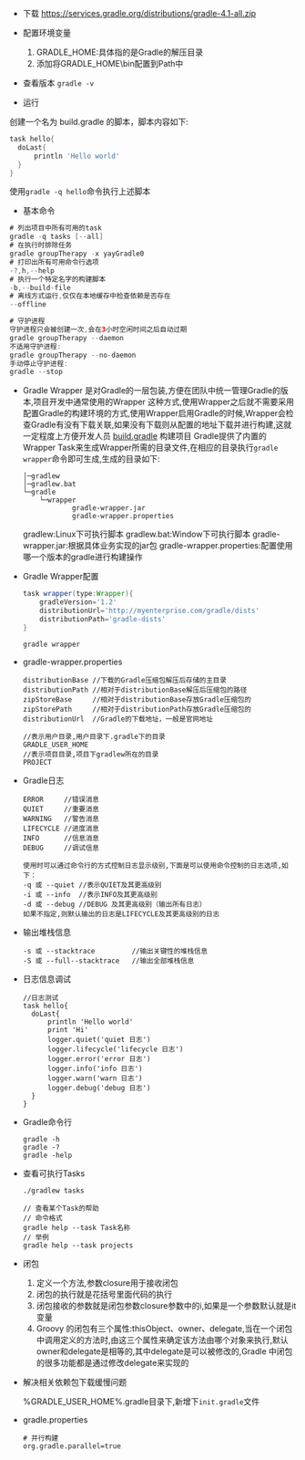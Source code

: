 * 下载
  <https://services.gradle.org/distributions/gradle-4.1-all.zip>

* 配置环境变量

  1. GRADLE_HOME:具体指的是Gradle的解压目录
  2. 添加将GRADLE_HOME\bin配置到Path中

* 查看版本
  `gradle -v`

* 运行
  

创建一个名为 build.gradle 的脚本，脚本内容如下:

  ```build.gradle
  task hello{
  	doLast{
  		println 'Hello world'
  	}
  }
  ```

  使用`gradle -q hello`命令执行上述脚本

* 基本命令

```gradle
# 列出项目中所有可用的task
gradle -q tasks [--all]
# 在执行时排除任务
gradle groupTherapy -x yayGradle0
# 打印出所有可用命令行选项
-?,h,--help
# 执行一个特定名字的构建脚本
-b,--build-file
# 离线方式运行,仅仅在本地缓存中检查依赖是否存在
--offline

# 守护进程
守护进程只会被创建一次,会在3小时空闲时间之后自动过期
gradle groupTherapy --daemon
不适用守护进程:
gradle groupTherapy --no-daemon
手动停止守护进程:
gradle --stop
```

* Gradle Wrapper
  是对Gradle的一层包装,方便在团队中统一管理Gradle的版本,项目开发中通常使用的Wrapper 这种方式,使用Wrapper之后就不需要采用配置Gradle的构建环境的方式,使用Wrapper启用Gradle的时候,Wrapper会检查Gradle有没有下载关联,如果没有下载则从配置的地址下载并进行构建,这就一定程度上方便开发人员 [build.gradle](C:\Users\chang\Desktop\to-app\build.gradle) 构建项目
  Gradle提供了内置的Wrapper Task来生成Wrapper所需的目录文件,在相应的目录执行`gradle wrapper`命令即可生成,生成的目录如下:

  ```
  │─gradlew
  │─gradlew.bat
  └─gradle
      └─wrapper
              gradle-wrapper.jar
              gradle-wrapper.properties
  ```
  gradlew:Linux下可执行脚本
  gradlew.bat:Window下可执行脚本
  gradle-wrapper.jar:根据具体业务实现的jar包
  gradle-wrapper.properties:配置使用哪一个版本的gradle进行构建操作
  
* Gradle Wrapper配置
  ```gradle
  task wrapper(type:Wrapper){
      gradleVersion='1.2'
      distributionUrl='http://myenterprise.com/gradle/dists'
      distributionPath='gradle-dists'
  }
  
  gradle wrapper
  ```
  
* gradle-wrapper.properties
  ```
  distributionBase //下载的Gradle压缩包解压后存储的主目录
  distributionPath //相对于distributionBase解压后压缩包的路径
  zipStoreBase     //相对于distributionBase存放Gradle压缩包的
  zipStorePath     //相对于distributionPath存放Gradle压缩包的
  distributionUrl  //Gradle的下载地址，一般是官网地址
  
  //表示用户目录,用户目录下.gradle下的目录
  GRADLE_USER_HOME
  //表示项目目录,项目下gradlew所在的目录
  PROJECT
  ```

* Gradle日志
  ```
  ERROR     //错误消息
  QUIET     //重要消息
  WARNING   //警告消息
  LIFECYCLE //进度消息
  INFO      //信息消息
  DEBUG     //调试信息
  
  使用时可以通过命令行的方式控制日志显示级别,下面是可以使用命令控制的日志选项,如下：
  -q 或 --quiet //表示QUIET及其更高级别
  -i 或 --info  //表示INFO及其更高级别
  -d 或 --debug //DEBUG 及其更高级别（输出所有日志）
  如果不指定,则默认输出的日志是LIFECYCLE及其更高级别的日志
  ```
  
* 输出堆栈信息
  ```
  -s 或 --stacktrace         //输出关键性的堆栈信息
  -S 或 --full--stacktrace   //输出全部堆栈信息
  ```
  
* 日志信息调试
  ```
  //日志测试
  task hello{
  	doLast{
  		println 'Hello world'
  		print 'Hi'
  		logger.quiet('quiet 日志')
  		logger.lifecycle('lifecycle 日志')
  		logger.error('error 日志')
  		logger.info('info 日志')
  		logger.warn('warn 日志')
  		logger.debug('debug 日志')
  	}
  }
  ```
  
* Gradle命令行
  ```
  gradle -h
  gradle -?
  gradle -help
  ```
  
* 查看可执行Tasks
  
  ```
  ./gradlew tasks
  
  // 查看某个Task的帮助
  // 命令格式
  gradle help --task Task名称
  // 举例
  gradle help --task projects
  ```
  
* 闭包

  1. 定义一个方法,参数closure用于接收闭包
  2. 闭包的执行就是花括号里面代码的执行
  3. 闭包接收的参数就是闭包参数closure参数中的i,如果是一个参数默认就是it变量
  4. Groovy 的闭包有三个属性:thisObject、owner、delegate,当在一个闭包中调用定义的方法时,由这三个属性来确定该方法由哪个对象来执行,默认owner和delegate是相等的,其中delegate是可以被修改的,Gradle 中闭包的很多功能都是通过修改delegate来实现的
  
* 解决相关依赖包下载缓慢问题

  %GRADLE_USER_HOME%\.gradle目录下,新增下`init.gradle`文件
  
* gradle.properties  

  ```
  # 并行构建
  org.gradle.parallel=true
  ```

  